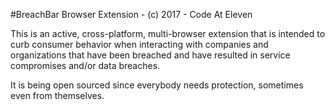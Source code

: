 
  #BreachBar Browser Extension - (c) 2017 - Code At Eleven

  This is an active, cross-platform, multi-browser extension that is intended to curb consumer behavior when interacting with companies and organizations that have been breached and have resulted in service compromises and/or data breaches.

  It is being open sourced since everybody needs protection, sometimes even from themselves.
